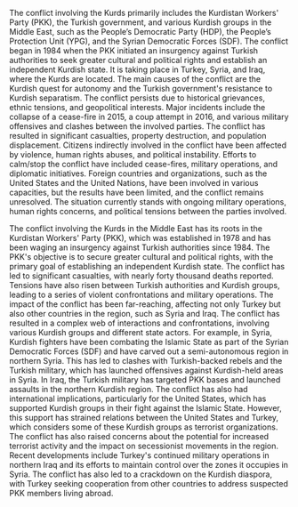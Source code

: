 The conflict involving the Kurds primarily includes the Kurdistan Workers' Party (PKK), the Turkish government, and various Kurdish groups in the Middle East, such as the People’s Democratic Party (HDP), the People’s Protection Unit (YPG), and the Syrian Democratic Forces (SDF). The conflict began in 1984 when the PKK initiated an insurgency against Turkish authorities to seek greater cultural and political rights and establish an independent Kurdish state. It is taking place in Turkey, Syria, and Iraq, where the Kurds are located. The main causes of the conflict are the Kurdish quest for autonomy and the Turkish government's resistance to Kurdish separatism. The conflict persists due to historical grievances, ethnic tensions, and geopolitical interests. Major incidents include the collapse of a cease-fire in 2015, a coup attempt in 2016, and various military offensives and clashes between the involved parties. The conflict has resulted in significant casualties, property destruction, and population displacement. Citizens indirectly involved in the conflict have been affected by violence, human rights abuses, and political instability. Efforts to calm/stop the conflict have included cease-fires, military operations, and diplomatic initiatives. Foreign countries and organizations, such as the United States and the United Nations, have been involved in various capacities, but the results have been limited, and the conflict remains unresolved. The situation currently stands with ongoing military operations, human rights concerns, and political tensions between the parties involved.

The conflict involving the Kurds in the Middle East has its roots in the Kurdistan Workers' Party (PKK), which was established in 1978 and has been waging an insurgency against Turkish authorities since 1984. The PKK's objective is to secure greater cultural and political rights, with the primary goal of establishing an independent Kurdish state. The conflict has led to significant casualties, with nearly forty thousand deaths reported. Tensions have also risen between Turkish authorities and Kurdish groups, leading to a series of violent confrontations and military operations. The impact of the conflict has been far-reaching, affecting not only Turkey but also other countries in the region, such as Syria and Iraq.
The conflict has resulted in a complex web of interactions and confrontations, involving various Kurdish groups and different state actors. For example, in Syria, Kurdish fighters have been combating the Islamic State as part of the Syrian Democratic Forces (SDF) and have carved out a semi-autonomous region in northern Syria. This has led to clashes with Turkish-backed rebels and the Turkish military, which has launched offensives against Kurdish-held areas in Syria. In Iraq, the Turkish military has targeted PKK bases and launched assaults in the northern Kurdish region.
The conflict has also had international implications, particularly for the United States, which has supported Kurdish groups in their fight against the Islamic State. However, this support has strained relations between the United States and Turkey, which considers some of these Kurdish groups as terrorist organizations. The conflict has also raised concerns about the potential for increased terrorist activity and the impact on secessionist movements in the region.
Recent developments include Turkey's continued military operations in northern Iraq and its efforts to maintain control over the zones it occupies in Syria. The conflict has also led to a crackdown on the Kurdish diaspora, with Turkey seeking cooperation from other countries to address suspected PKK members living abroad.

